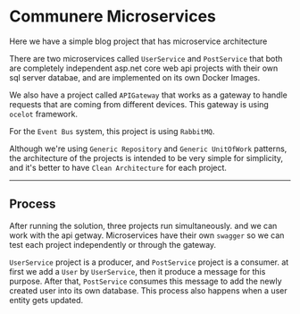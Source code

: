# Communere Microservices

Here we have a simple blog project that has microservice architecture

There are two microservices called `UserService` and `PostService` that both are completely independent asp.net core web api projects with their own sql server databae, and are implemented on its own Docker Images.

We also have a project called `APIGateway` that works as a gateway to handle requests that are coming from different devices. This gateway is using `ocelot` framework.

For the `Event Bus` system, this project is using `RabbitMQ`.

Although we're using `Generic Repository` and `Generic UnitOfWork` patterns, the architecture of the projects is intended to be very simple for simplicity, and it's better to have `Clean Architecture` for each project.

***

## Process

After running the solution, three projects run simultaneously. and we can work with the api getway. Microservices have their own `swagger` so we can test each project independently or through the gateway.

`UserService` project is a producer, and `PostService` project is a consumer. at first we add a `User` by `UserService`, then it produce a message for this purpose. After that, `PostService` consumes this message to add the newly created user into its own database. This process also happens when a user entity gets updated.